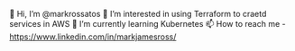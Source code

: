 👋 Hi, I’m @markrossatos
👀 I’m interested in using Terraform to craetd services in AWS
🌱 I’m currently learning Kubernetes
📫 How to reach me - https://www.linkedin.com/in/markjamesross/
